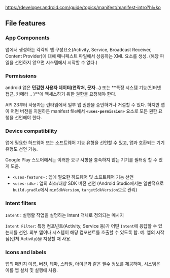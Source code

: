 https://developer.android.com/guide/topics/manifest/manifest-intro?hl=ko

## File features
### App Components

앱에서 생성하는 각각의 앱 구성요소(Activity, Service, Broadcast Receiver, Content Provider)에 대해 매니페스트 파일에서 상응하는 XML 요소를 생성. 
(해당 파일을 선언하지 않으면 시스템에서 시작할 수 없다.)

### Permissions

android 앱은 **민감한 사용자 데이터(연락처, 문자 ..)** 또는 **특정 시스템 기능(인터넷 접근, 카메라 .. )**에 액세스하기 위한 권한을 요청해야 한다. 

API 23부터 사용자는 런타임에서 일부 앱 권한을 승인하거나 거절할 수 있다. 하지만 앱이 어떤 버전을 지원하든 manifest file에서 **`<uses-permission>`** 요소로 모든 권한 요청을 선언해야 한다. 

### Device compatibility

앱에 필요한 하드웨어 또는 소프트웨어 기능 유형을 선언할 수 있고, 앱과 호환되는 기기 유형도 선언 가능. 

Google Play 스토어에서는 이러한 요구 사항을 충족하지 않는 기기를 필터링 할 수 있게 도움.

- `<uses-feature>` : 앱에 필요한 하드웨어 및 소프트웨어 기능 선언
- `<uses-sdk>` : 앱의 최소/대상 SDK 버전 선언 (Android Studio에서는 일반적으로 `build.gradle`에서 `minSdkVersion`, `targetSdkVersion`으로 관리)

### Intent filters

`Intent` : 실행할 작업을 설명하는 Intent 객체로 정의되는 메시지

`Intent Filter`: 특정 컴포넌트(Activity, Service 등)가 어떤 `Intent`에 응답할 수 있는지를 선언. 외부 앱이나 시스템이 해당 컴포넌트를 호출할 수 있도록 함. 예: 앱의 시작점(런처 Activity)을 지정할 때 사용.

### Icons and labels

앱의 패키지 이름, 버전, 테마, 스타일, 아이콘과 같은 필수 정보를 제공하며, 시스템은 이를 앱 설치 및 실행에 사용.